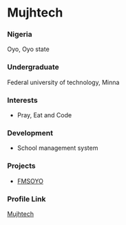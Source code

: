 # Mujhtech

### Nigeria

Oyo, Oyo state 

### Undergraduate 

Federal university of technology, Minna

### Interests

- Pray, Eat and Code

### Development

- School management system 

### Projects

- [FMSOYO](https://fmsoyo.com.ng)

### Profile Link

[Mujhtech](https://github.com/mujhtech)
